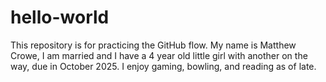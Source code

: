 # hello-world
This repository is for practicing the GitHub flow.
My name is Matthew Crowe, I am married and I have a 4 year old little girl with another on the way, due in October 2025. I enjoy gaming, bowling, and reading as of late. 
